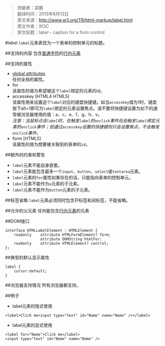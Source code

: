 > 贡献者：梁鹏  
> 翻译时间：2013年8月13日  
> 原文来源：http://www.w3.org/TR/html-markup/label.html  
> 原文作者：W3C  
> 原文标题：label - caption for a form control  

#label
`label`元素表现为一个表单的控制单元的标题。

##支持的内容
包含[普通字符](http://www.w3.org/TR/html-markup/syntax.html#normal-character-data)的[行内元素](http://www.w3.org/TR/html-markup/common-models.html#common.elem.phrasing)

##支持的属性
* [global attributes](http://www.w3.org/TR/html-markup/global-attributes.html)  
任何全局的属性。
* for  
该属性的值为希望被这个`label`绑定的元素的id。
* accesskey [HTML4 HTML5]  
该属性用来设置这个`label`对应的键盘快捷键。如当`accesskey`值为1时，键盘按下alt+1即可为`label`绑定的元素设置焦点。请不要将快捷键设置为如下的通常被浏览器使用的值：a、c、e、f、g、h、v。  
_注意：当鼠标点击`label`时，在触发`label`的`onclick`事件后会触发`label`绑定元素的`onclick`事件；但通过`accesskey`设置的快捷键则只会设置焦点，不会触发`onclick`事件。_
* form [HTML5]  
该属性的值为想要被关联到的表单的`id`。
 
##额外的约束和警告
* `label`元素不能自身嵌套。
* `label`元素能包含最多一个`input`、`button`、`select`或`textarea`元素。
* `label`元素的`for`属性如果存在的话，只能指向表单的控制单元。
* `label`元素不能作为`a`元素的子元素。
* `label`元素不能作为`button`元素的子元素。

##标签省略
`label`元素必须同时包含开标签和闭标签，不能省略。

##允许的父元素
任何能包含[行内元素](http://www.w3.org/TR/html-markup/common-models.html#common.elem.phrasing)的元素

##DOM接口
```
interface HTMLLabelElement : HTMLElement {
    readonly    attribute HTMLFormElement? form;
                attribute DOMString htmlFor;
    readonly    attribute HTMLElement? control;
};
```

##典型的默认显示属性
```
label {
    cursor:default;
}
```

##浏览器支持情况
所有浏览器都支持。

##例子
* label元素的隐式使用

```
<label>Click me<input type="text" id="Name" name="Name" /></label>
```
* label元素的显式使用

```
<label for="Name">Click me</label>
<input type="text" id="Name" name="Name" />
```
